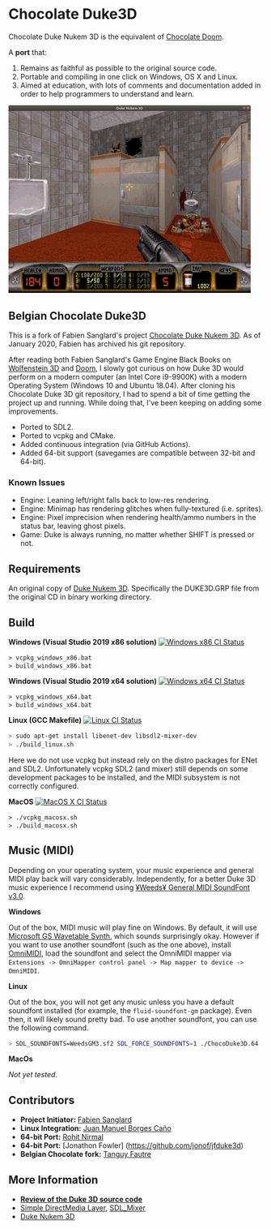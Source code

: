 # Chocolate Duke3D

Chocolate Duke Nukem 3D is the equivalent of [Chocolate Doom](http://www.chocolate-doom.org/wiki/index.php/Chocolate_Doom).

A **port** that:

1. Remains as faithful as possible to the original source code.
2. Portable and compiling in one click on Windows, OS X and Linux.
3. Aimed at education, with lots of comments and documentation added in order to help programmers to understand and learn.

<img src="screenshot0.png" width="95%"></img>

## Belgian Chocolate Duke3D

This is a fork of Fabien Sanglard's project [Chocolate Duke Nukem 3D](https://github.com/fabiensanglard/chocolate_duke3D). As of January 2020, Fabien has archived his git repository.

After reading both Fabien Sanglard's Game Engine Black Books on [Wolfenstein 3D](https://github.com/fabiensanglard/gebbwolf3) and [Doom](https://github.com/fabiensanglard/gebbdoom), I slowly got curious on how Duke 3D would perform on a modern computer (an Intel Core i9-9900K) with a modern Operating System (Windows 10 and Ubuntu 18.04). After cloning his Chocolate Duke 3D git repository, I had to spend a bit of time getting the project up and running. While doing that, I've been keeping on adding some improvements.

* Ported to SDL2.
* Ported to vcpkg and CMake.
* Added continuous integration (via GitHub Actions).
* Added 64-bit support (savegames are compatible between 32-bit and 64-bit).

### Known Issues

* Engine: Leaning left/right falls back to low-res rendering.
* Engine: Minimap has rendering glitches when fully-textured (i.e. sprites).
* Engine: Pixel imprecision when rendering health/ammo numbers in the status bar, leaving ghost pixels.
* Game: Duke is always running, no matter whether SHIFT is pressed or not.

## Requirements

An original copy of [Duke Nukem 3D](https://3drealms.com/catalog/duke-nukem-3d_27/). Specifically the DUKE3D.GRP file from the original CD in binary working directory.

## Build

**Windows (Visual Studio 2019 x86 solution)** [![Windows x86 CI Status](https://github.com/GPSnoopy/BelgianChocolateDuke3D/workflows/Windows%20x86%20CI/badge.svg)](https://github.com/GPSnoopy/BelgianChocolateDuke3D/actions?query=workflow%3A%22Windows+x86+CI%22)
```
> vcpkg_windows_x86.bat
> build_windows_x86.bat
```

**Windows (Visual Studio 2019 x64 solution)** [![Windows x64 CI Status](https://github.com/GPSnoopy/BelgianChocolateDuke3D/workflows/Windows%20x64%20CI/badge.svg)](https://github.com/GPSnoopy/BelgianChocolateDuke3D/actions?query=workflow%3A%22Windows+x64+CI%22)
```
> vcpkg_windows_x64.bat
> build_windows_x64.bat
```

**Linux (GCC Makefile)** [![Linux CI Status](https://github.com/GPSnoopy/BelgianChocolateDuke3D/workflows/Linux%20CI/badge.svg)](https://github.com/GPSnoopy/BelgianChocolateDuke3D/actions?query=workflow%3A%22Linux+CI%22)
```bash
> sudo apt-get install libenet-dev libsdl2-mixer-dev
> ./build_linux.sh
```
Here we do not use vcpkg but instead rely on the distro packages for ENet and SDL2. Unfortunately vcpkg SDL2 (and mixer) still depends on some development packages to be installed, and the MIDI subsystem is not correctly configured.

**MacOS** [![MacOS X CI Status](https://github.com/GPSnoopy/BelgianChocolateDuke3D/workflows/MacOS%20X%20CI/badge.svg)](https://github.com/GPSnoopy/BelgianChocolateDuke3D/actions?query=workflow%3A%22MacOS+X+CI%22)
```
> ./vcpkg_macosx.sh
> ./build_macosx.sh
```

## Music (MIDI)

Depending on your operating system, your music experience and general MIDI play back will vary considerably. Independently, for a better Duke 3D music experience I recommend using [¥Weeds¥ General MIDI SoundFont v3.0](http://www.simpilot.net/~richnagel/#soundfonts).

**Windows**

Out of the box, MIDI music will play fine on Windows. By default, it will use [Microsoft GS Wavetable Synth](https://impossible-music.fandom.com/wiki/Microsoft_GS_Wavetable_Synth), which sounds surprisingly okay. However if you want to use another soundfont (such as the one above), install [OmniMIDI](https://officialblackmidi.fandom.com/wiki/OmniMIDI), load the soundfont and select the OmniMIDI mapper via `Extensions -> OmniMapper control panel -> Map mapper to device -> OmniMIDI`.

**Linux**

Out of the box, you will not get any music unless you have a default soundfont installed (for example, the `fluid-soundfont-gm` package). Even then, it will likely sound pretty bad. To use another soundfont, you can use the following command.
```bash
> SDL_SOUNDFONTS=WeedsGM3.sf2 SDL_FORCE_SOUNDFONTS=1 ./ChocoDuke3D.64
```

**MacOs**

_Not yet tested._

## Contributors

* **Project Initiator:** [Fabien Sanglard](https://github.com/fabiensanglard)
* **Linux Integration:** [Juan Manuel Borges Caño](https://github.com/juanmabc)
* **64-bit Port:** [Rohit Nirmal](https://github.com/rohit-n)
* **64-bit Port:** [Jonathon Fowler] (https://github.com/jonof/jfduke3d)
* **Belgian Chocolate fork:** [Tanguy Fautre](https://github.com/GPSnoopy/)

## More Information

* **[Review of the Duke 3D source code](http://fabiensanglard.net/duke3d/)**
* [Simple DirectMedia Layer](https://wiki.libsdl.org/FrontPage), [SDL_Mixer](http://www.libsdl.org/projects/SDL_mixer/)
* [Duke Nukem 3D](https://3drealms.com/catalog/duke-nukem-3d_27/)
